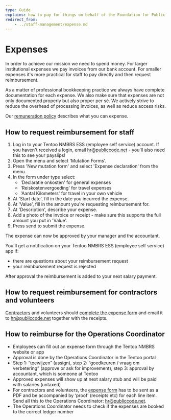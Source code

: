 ```yaml
---
type: Guide
explains: how to pay for things on behalf of the Foundation for Public Code and how to get reimbursed
redirect_from:
    - ../staff-management/expense.md
---
```


# Expenses

In order to achieve our mission we need to spend money.
For larger institutional expenses we pay invoices from our bank account.
For smaller expenses it's more practical for staff to pay directly and then request reimbursement.

As a matter of professional bookkeeping practice we always have complete documentation for each expense. We also make sure that expenses are not only documented properly but also proper per sé. We actively strive to reduce the overhead of processing invoices, as well as reduce access risks.

 Our [remuneration policy](../../organization/remuneration-policy.md) describes what you can expense.

## How to request reimbursement for staff

1. Log in to your Tentoo NMBRS ESS (employee self service) account. If you haven't received a login, email <hr@publiccode.net> - you'll also need this to see your payslips!
2. Open the menu and select 'Mutation Forms'.
3. Press 'New mutation form' and select 'Expense declaration' from the menu.
4. In the form under type select:
   * 'Declaratie onkosten' for general expenses
   * 'Reiskostenvergoeding' for travel expenses
   * 'Aantal Kilometers' for travel in your own vehicle
5. At 'Start date', fill in the date you incurred the expense.
6. At 'Value', fill in the amount you're requesting reimbursement for.
7. At 'Description', describe your expense.
8. Add a photo of the invoice or receipt - make sure this supports the full amount you put in 'Value'.
9. Press send to submit the expense.

The expense can now be approved by your manager and the accountant.

You'll get a notification on your Tentoo NMBRS ESS (employee self service) app if:

* there are questions about your reimbursement request
* your reimbursement request is rejected

After approval the reimbursement is added to your next salary payment.

## How to request reimbursement for contractors and volunteers

[Contractors](../../glossary/contractor-definition.md) and volunteers should [complete the expense form](https://docs.google.com/spreadsheets/d/1m_5vpScmpBAFOOXUEGWEqrd2FF_WhLjoJDcPF9wT_0Y/edit#gid=0) and email it to <hr@publiccode.net> together with the receipts.

## How to reimburse for the Operations Coordinator

* Employees can fill out an expense form through the Tentoo NMBRS website or app
* Approval is done by the Operations Coordinator in the Tentoo portal
* Step 1: “toewijzen” (assign), step 2: “goedkeuren / vraag om verbetering” (approve or ask for improvement), step 3: approval by accountant, which is someone at Tentoo
* Approved expenses will show up at next salary stub and will be paid with salaries (untaxed)
* For contractors and volunteers, the [expense form](https://docs.google.com/spreadsheets/d/1m_5vpScmpBAFOOXUEGWEqrd2FF_WhLjoJDcPF9wT_0Y/edit#gid=0) has to be sent as a PDF and be accompanied by ‘proof’ (receipts etc) for each line item. Send all this to the Operations Coordinator: <hr@publiccode.net>.
* The Operations Coordinator needs to check if the expenses are booked to the correct ledger number
